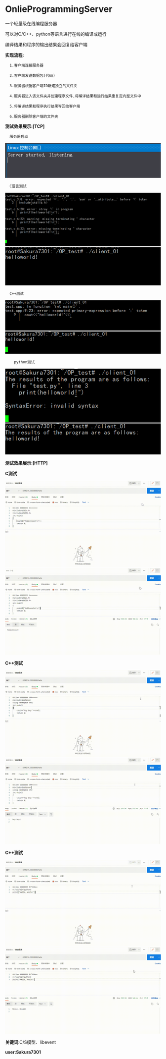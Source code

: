 # OnlieProgrammingServer

一个轻量级在线编程服务器

可以对C/C++、python等语言进行在线的编译或运行

编译结果和程序的输出结果会回复给客户端

**实现流程:**

      1.客户端连接服务器
  
      2.客户端发送数据包(代码)
  
      3.服务器根据客户端ID新建独立的文件夹
  
      4.服务器进入该文件夹并创建程序文件,将编译结果和运行结果重复定向至文件中
  
      5.将编译结果和程序执行结果写回给客户端
  
      6.服务器删除客户端的文件夹
  
  
  **测试效果展示:[TCP]**
  
      服务器启动
  ![image](https://github.com/Sakura7301/OnlieProgrammingServer/blob/master/picture/%E6%9C%8D%E5%8A%A1%E5%99%A8%E5%90%AF%E5%8A%A8.png)
      
      C语言测试
  ![image](https://github.com/Sakura7301/OnlieProgrammingServer/blob/master/picture/C%E8%AF%AD%E8%A8%80%E9%94%99%E8%AF%AF%E7%A4%BA%E4%BE%8B.png)
  ![image](https://github.com/Sakura7301/OnlieProgrammingServer/blob/master/picture/C%E8%AF%AD%E8%A8%80%E9%80%9A%E8%BF%87%E7%A4%BA%E4%BE%8B.png)
  
      C++测试
  ![image](https://github.com/Sakura7301/OnlieProgrammingServer/blob/master/picture/cpp%E9%94%99%E8%AF%AF%E7%A4%BA%E4%BE%8B.png)
  ![image](https://github.com/Sakura7301/OnlieProgrammingServer/blob/master/picture/cpp%E9%80%9A%E8%BF%87%E7%A4%BA%E4%BE%8B.png)
  
        python测试
  ![image](https://github.com/Sakura7301/OnlieProgrammingServer/blob/master/picture/python%E9%94%99%E8%AF%AF%E7%A4%BA%E4%BE%8B.png)
  ![image](https://github.com/Sakura7301/OnlieProgrammingServer/blob/master/picture/python%E9%80%9A%E8%BF%87%E7%A4%BA%E4%BE%8B.png)
  
  
  **测试效果展示:[HTTP]**
  
  **C测试**
  
  
  ![image](https://github.com/Sakura7301/OnlieProgrammingServer/blob/master/httptest/C.gif)
  ![image](https://github.com/Sakura7301/OnlieProgrammingServer/blob/master/httptest/C_error.gif)
  
  
  **C++测试**
  
  
  ![image](https://github.com/Sakura7301/OnlieProgrammingServer/blob/master/httptest/CPP.gif)
  ![image](https://github.com/Sakura7301/OnlieProgrammingServer/blob/master/httptest/CPP_error.gif)
  
  
  **C++测试**
  
  
  ![image](https://github.com/Sakura7301/OnlieProgrammingServer/blob/master/httptest/Python.gif)
  ![image](https://github.com/Sakura7301/OnlieProgrammingServer/blob/master/httptest/Python_error.gif)
      
     
  
  **关键词**:C/S模型、libevent



**user:Sakura7301**

